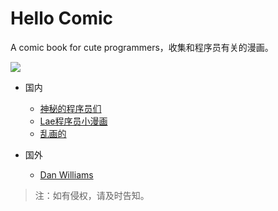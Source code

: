 # Hello Comic
A comic book for cute programmers，收集和程序员有关的漫画。

![](http://www.jeffpalm.com/fox/fox.jpg)

- 国内
  - [神秘的程序员们](http://blog.xiqiao.info/category/programmers)
  - [Lae程序员小漫画](http://www.cnblogs.com/aaqxhaa1979/p/5817650.html)
  - [乱画的](/mine/content.md)

- 国外
  - [Dan Williams](https://stackoverflow.com/questions/84556/whats-your-favorite-programmer-cartoon)



> 注：如有侵权，请及时告知。
